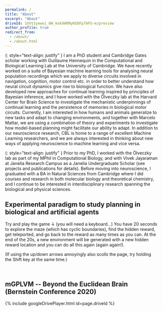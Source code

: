 ```yaml
---
permalink: /
title: "About"
excerpt: "About"
driveId: 1XVt1yewoi_6W_kok9ARMyKGDFp7AFU-m/preview
author_profile: true
redirect_from:
  - /about/
  - /about.html
---
```


{: style="text-align: justify" }
I am a PhD student and Cambridge Gates scholar working with Guillaume Hennequin in the Computational and Biological Learning Lab at the University of Cambridge.
We have recently worked on a suite of Bayesian machine learning tools for analysing neural population recordings which we apply to diverse circuits involved in navigation, cognition, motor control etc. in order to better understand how neural circuit dynamics give rise to biological function.
We have also developed new approaches for continual learning inspired by principles of Bayesian inference, and I have worked with the Ölveczky lab at the Harvard Center for Brain Science to investigate the mechanistic underpinnings of continual learning and the persistence of memories in biological motor circuits.
Currently, I am interested in how humans and animals generalize to new tasks and adapt to changing environments, and together with Marcelo Mattar, we are using a combination of theory and experiments to investigate how model-based planning might facilitate our ability to adapt.
In addition to our neuroscience research, CBL is home to a range of excellent Machine Learning researchers, and we are always interested in thinking about new ways of applying neuroscience to machine learning and vice versa.

{: style="text-align: justify" }
Prior to my PhD, I worked with the Ölveczky lab as part of my MPhil in Computational Biology, and with Vivek Jayaraman at Janelia Research Campus as a Janelia Undergraduate Scholar (see projects and publications for details).
Before moving into neuroscience, I graduated with a BA in Natural Sciences from Cambridge where I did courses and research in both molecular biology and theoretical chemistry, and I continue to be interested in interdisciplinary research spanning the biological and physical sciences.

## Experimental paradigm to study planning in biological and artificial agents

<link rel=stylesheet href="https://cbl-cambridge.org/publications/jensen-biorxiv-2023-demo.css">
<div><p>Try and play the game ↓ (you will need a keyboard...) You have 20 seconds to explore the maze (which has cyclic boundaries), find the hidden reward, get teleported, and go back to the reward as many times as you can. At the end of the 20s, a new environment will be generated with a new hidden reward location and you can do all this again (again again!).</p>
<p>(If using the up/down arrows annoyingly also scolls the page, try holding the Shift key at the same time.)</p>
</div>
<br>
<div style=text-align:center id=rl-game-demo></div>
<script defer src="https://cbl-cambridge.org/publications/jensen-biorxiv-2023-demo.js"></script>

## mGPLVM -- Beyond the Euclidean Brain (Bernstein Conference 2020)

{% include googleDrivePlayer.html id=page.driveId %}
